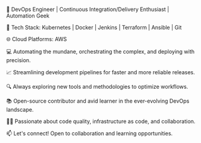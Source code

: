 🚀 DevOps Engineer | Continuous Integration/Delivery Enthusiast | Automation Geek

🔧 Tech Stack: Kubernetes | Docker | Jenkins | Terraform | Ansible | Git

🌐 Cloud Platforms: AWS

💻 Automating the mundane, orchestrating the complex, and deploying with precision.

📈 Streamlining development pipelines for faster and more reliable releases.

🔍 Always exploring new tools and methodologies to optimize workflows.

📚 Open-source contributor and avid learner in the ever-evolving DevOps landscape.

👨‍💻 Passionate about code quality, infrastructure as code, and collaboration.

📫 Let's connect! Open to collaboration and learning opportunities.

